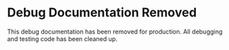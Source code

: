# Debug Documentation Removed

This debug documentation has been removed for production.
All debugging and testing code has been cleaned up.
